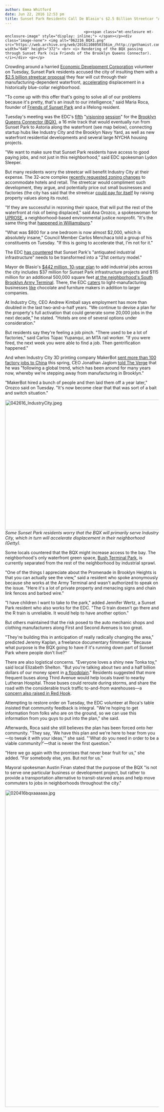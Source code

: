 ```yaml
---
author: Emma Whitford
date: Jun 22, 2016 12:53 pm
title: Sunset Park Residents Call De Blasio's $2.5 Billion Streetcar "An Insult To Our Intelligence"
---
```


	
										<p><span class="mt-enclosure mt-enclosure-image" style="display: inline;"> </span></p><div class="image-none"> <img alt="062216_BQX1.png" src="https://web.archive.org/web/20161108050356im_/http://gothamist.com/attachments/nyc_ewhitford/062216_BQX1.png" width="640" height="372"> <br> <i> Rendering of the BQX passing through Sunset Park (via Friends of the Brooklyn Queens Connector). </i></div> <p></p>

<p>Crowding around a harried <a href="https://web.archive.org/web/20161108050356/http://www.nycedc.com/">Economic Development Corporation</a> volunteer on Tuesday, Sunset Park residents accused the city of insulting them with a <a href="https://web.archive.org/web/20161108050356/http://gothamist.com/2016/02/16/it_worked_for_north_haverbrook.php">$2.5 billion streetcar proposal</a> they fear will cut through their manufacturing-dependent waterfront, <a href="https://web.archive.org/web/20161108050356/http://gothamist.com/2015/10/20/industry_city_sunset_park_starbucks.php">accelerating</a> displacement in a historically blue-collar neighborhood. </p>

<p>&quot;To come up with this offer that&apos;s going to solve all of our problems because it&apos;s pretty, that&apos;s an insult to our intelligence,&quot; said Maria Roca, founder of <a href="https://web.archive.org/web/20161108050356/http://friendsofsunsetpark-brooklyn.blogspot.com/">Friends of Sunset Park</a> and a lifelong resident. </p>

<p>Tuesday&apos;s meeting was the EDC&apos;s <a href="https://web.archive.org/web/20161108050356/http://gothamist.com/2016/05/10/astoria_residents_push_back_against.php">fifth</a> &quot;<a href="https://web.archive.org/web/20161108050356/http://gothamist.com/2016/05/20/red_hook_residents_street_car_bqx.php">visioning</a> <a href="https://web.archive.org/web/20161108050356/http://gothamist.com/2016/06/02/streetcar_williamsburg_whatever.php">session</a>&quot; for the <a href="https://web.archive.org/web/20161108050356/http://gothamist.com/2016/02/04/streetcar_named_de_blasio.php">Brooklyn Queens Connector (BQX)</a>, a 16 mile track that would eventually run from Sunset Park to Astoria along the waterfront (see map below), connecting startup hubs like Industry City and the Brooklyn Navy Yard, as well as new waterfront residential developments and several large NYCHA housing projects.</p>

<p>&quot;We want to make sure that Sunset Park residents have access to good paying jobs, and not just in this neighborhood,&quot; said EDC spokesman Lydon Sleeper. </p>

<p>But many residents worry the streetcar will benefit Industry City at their expense. The 32-acre complex <a href="https://web.archive.org/web/20161108050356/http://newyorkyimby.com/2016/03/industry-citys-proposed-rezoning-will-include-retail-two-hotels-but-no-dormitory-greenwood.html">recently requested zoning changes</a> to accommodate hotels and retail. The streetcar would compliment such development, they argue, and potentially price out small businesses and factories (the city has said that the streetcar <a href="https://web.archive.org/web/20161108050356/http://gothamist.com/2016/02/16/it_worked_for_north_haverbrook.php">could pay for itself</a> by raising property values along its route). </p>

<p>&quot;If they are successful in rezoning their space, that will put the rest of the waterfront at risk of being displaced,&quot; said Ana Orozco, a spokeswoman for <a href="https://web.archive.org/web/20161108050356/http://uprose.org/">UPROSE</a>, a neighborhood-based environmental justice nonprofit. &quot;It&apos;s the same thing that <a href="https://web.archive.org/web/20161108050356/http://gothamist.com/2016/03/08/east_new_york_rezoning_industrial_g.php">happened in Williamsburg</a>.&quot;</p>

<p>&quot;What was $800 for a one bedroom is now almost $2,000, which is absolutely insane,&quot; Council Member Carlos Menchaca told a group of his constituents on Tuesday. &quot;If this is going to accelerate that, I&apos;m not for it.&quot; </p>

<p>The EDC <a href="https://web.archive.org/web/20161108050356/http://www.nycedc.com/project/sunset-park-vision-plan">has countered</a> that Sunset Park&apos;s &quot;antiquated industrial infrastructure&quot; needs to be transformed into a &quot;21st century model.&quot; </p>

<p>Mayor de Blasio&apos;s <a href="https://web.archive.org/web/20161108050356/http://www1.nyc.gov/office-of-the-mayor/news/780-15/mayor-de-blasio-speaker-mark-viverito-action-plan-grow-21st-century-industrial-and#/0">$442 million, 10-year plan</a> to add industrial jobs across the city includes $37 million for Sunset Park infrastructure projects and $115 million for an additional 500,000 square feet <a href="https://web.archive.org/web/20161108050356/http://gothamist.com/2014/07/28/sunset_park_next_dumbo.php">at the neighborhood&apos;s South Brooklyn Army Terminal</a>. There, the EDC <a href="https://web.archive.org/web/20161108050356/https://www.bklynarmyterminal.com/leasing-opportunities/financial-incentives/">caters</a> to light-manufacturing businesses <a href="https://web.archive.org/web/20161108050356/https://www.bklynarmyterminal.com/leasing-opportunities/featured-tenants/">like</a> chocolate and furniture makers in addition to larger companies. </p>

<p>At Industry City, CEO Andrew Kimball says employment has more than doubled in the last two-and-a-half years. &quot;We continue to devise a plan for the property&apos;s full activation that could generate some 20,000 jobs in the next decade,&quot; he stated. &quot;Hotels are one of several options under consideration.&quot;</p>

<p>But residents say they&apos;re feeling a job pinch. &quot;There used to be a lot of factories,&quot; said Carlos T&#xFA;pac Yupanqui, an MTA rail worker. &quot;If you were fired, the next week you were able to find a job. Then gentrification happened.&quot; </p>

<p>And when Industry City 3D printing company MakerBot <a href="https://web.archive.org/web/20161108050356/http://gothamist.com/2016/04/26/china_is_the_new_brooklyn.php">sent more than 100 factory jobs to China</a> this spring, CEO Jonathan Jaglom <a href="https://web.archive.org/web/20161108050356/http://www.theverge.com/2016/4/25/11503360/makerbot-manufacturing-outsource-china-industry-city">told The Verge</a> that he was &quot;following a global trend, which has been around for many years now, whereby we&apos;re stepping away from manufacturing in Brooklyn.&quot; </p>

<p>&quot;MakerBot hired a bunch of people and then laid them off a year later,&quot; Orozco said on Tuesday. &quot;It&apos;s now become clear that that was sort of a bait and switch situation.&quot;</p>

<p><span class="mt-enclosure mt-enclosure-image" style="display: inline;"> </span></p><div class="image-none"> <img alt="042616_IndustryCity.jpeg" src="https://web.archive.org/web/20161108050356im_/http://gothamist.com/attachments/nyc_ewhitford/042616_IndustryCity.jpeg" width="640" height="427"> <br> <i> Some Sunset Park residents worry that the BQX will primarily serve Industry City, which in turn will accelerate displacement in their neighborhood (Getty). </i></div> <p></p>

<p>Some locals countered that the BQX might increase access to the bay. The neighborhood&apos;s only waterfront green space, <a href="https://web.archive.org/web/20161108050356/https://www.nycgovparks.org/parks/bush-terminal-park">Bush Terminal Park</a>, is currently separated from the rest of the neighborhood by industrial sprawl. </p>

<p>&quot;One of the things I appreciate about the Promenade in Brooklyn Heights is that you can actually see the view,&quot; said a resident who spoke anonymously because she works at the Army Terminal and wasn&apos;t authorized to speak on the issue. &quot;Here it&apos;s a lot of private property and menacing signs and chain link fences and barbed wire.&quot; </p>

<p>&quot;I have children I want to take to the park,&quot; added Jennifer Wertz, a Sunset Park resident who also works for the EDC. &quot;The G train doesn&apos;t go there and the R train is unreliable. It would help to have another option.&quot; </p>

<p>But others maintained that the risk posed to the auto mechanic shops and clothing manufacturers along First and Second Avenues is too great. </p>

<p>&quot;They&apos;re building this in anticipation of really radically changing the area,&quot; predicted Jeremy Kaplan, a freelance documentary filmmaker. &quot;Because what purpose is the BQX going to have if it&apos;s running down part of Sunset Park where people don&apos;t live?&quot;  </p>

<p>There are also logistical concerns. &quot;Everyone loves a shiny new Tonka toy,&quot; said local Elizabeth Shelton. &quot;But you&apos;re talking about two and a half billion dollars of our money spent in <a href="https://web.archive.org/web/20161108050356/http://gothamist.com/2015/10/13/nyc_climate_change_map.php">a floodplain</a>.&quot; Residents suggested that more frequent buses along Third Avenue would help locals travel to nearby Lutheran Hospital. Those buses could reroute during storms, and share the road with the considerable truck traffic to-and-from warehouses&#x2014;a <a href="https://web.archive.org/web/20161108050356/http://gothamist.com/2016/05/20/red_hook_residents_street_car_bqx.php">concern also raised in Red Hook</a>. </p>

<p>Attempting to restore order on Tuesday, the EDC volunteer at Roca&apos;s table insisted that community feedback is integral. &quot;We&apos;re hoping to get information from folks who are on the ground, so we can use this information from you guys to put into the plan,&quot; she said. </p>

<p>Afterwards, Roca said she still believes the plan has been forced onto her community. &quot;They say, &apos;We have this plan and we&apos;re here to hear from you&#x2014;to tweak it with your ideas,&apos;&quot; she said. &quot;&apos;What do you need in order to be a viable community?&apos;&#x2014;that is never the first question.&quot;</p>

<p>&quot;Here we go again with the promises that never bear fruit for us,&quot; she added. &quot;For somebody else, yes. But not for us.&quot;</p>

<p>Mayoral spokesman Austin Finan stated that the purpose of the BQX &quot;is not to serve one particular business or development project, but rather to provide a transportation alternative to transit-starved areas and help move commuters to jobs in neighborhoods throughout the city.&quot; </p>

<p><span class="mt-enclosure mt-enclosure-image" style="display: inline;"> <img alt="020416bqxaaaaaa.jpg" src="https://web.archive.org/web/20161108050356im_/http://gothamist.com/attachments/nyc_arts_john/020416bqxaaaaaa.jpg" width="640" height="1039" class="image-none"> </span></p>					
										
									
				
